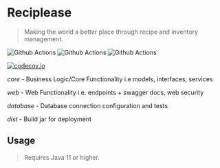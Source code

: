# Reciplease
> Making the world a better place through recipe and inventory management.

![Github Actions](https://github.com/reciplease/reciplease/actions/workflows/codeql-analysis.yml/badge.svg)
![Github Actions](https://github.com/reciplease/reciplease/actions/workflows/test.yml/badge.svg)
![Github Actions](https://github.com/reciplease/reciplease/actions/workflows/deploy.yml/badge.svg)


[![codecov.io](https://codecov.io/gh/reciplease/reciplease/branch/master/graphs/badge.svg?token=lqPQFZZ3K5)](https://codecov.io/gh/reciplease/reciplease?branch=master)

*core* - Business Logic/Core Functionality i.e models, interfaces, services

*web* - Web Functionality i.e. endpoints + swagger docs, web security

*database* - Database connection configuration and tests

*dist* - Build jar for deployment


## Usage
> Requires Java 11 or higher.

